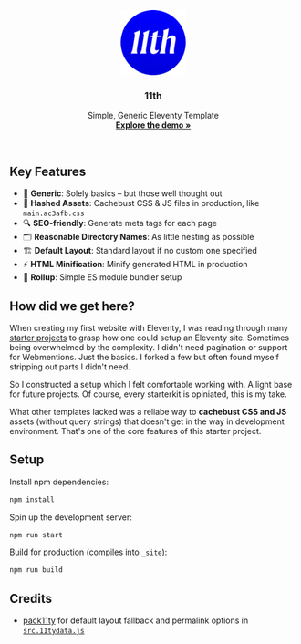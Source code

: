 <p align="center">
  <img src="./assets/img/favicon.svg" alt="Logo of 11th" width="114" height="114">
</p>

<h3 align="center">11th</h3>

<p align="center">
  Simple, Generic <a href"https://www.11ty.dev">Eleventy</a> Template<br>
  <a href="https://11th.jhnn.dev"><strong>Explore the demo »</strong></a>
</p>

<br>

## Key Features

- 🍃 **Generic**: Solely basics – but those well thought out
- 🔢 **Hashed Assets**: Cachebust CSS & JS files in production, like `main.ac3afb.css`
- 🔍 **SEO-friendly**: Generate meta tags for each page
- 🗂 **Reasonable Directory Names**: As little nesting as possible
- 🏗 **Default Layout**: Standard layout if no custom one specified
- ⚡️ **HTML Minification**: Minify generated HTML in production
- 🚤 **Rollup**: Simple ES module bundler setup

## How did we get here?

When creating my first website with Eleventy, I was reading through many [starter projects](https://www.11ty.dev/docs/starter/) to grasp how one could setup an Eleventy site. Sometimes being overwhelmed by the complexity. I didn't need pagination or support for Webmentions. Just the basics. I forked a few but often found myself stripping out parts I didn't need.

So I constructed a setup which I felt comfortable working with. A light base for future projects. Of course, every starterkit is opiniated, this is my take.

What other templates lacked was a reliabe way to **cachebust CSS and JS** assets (without query strings) that doesn't get in the way in development environment. That's one of the core features of this starter project.

## Setup

Install npm dependencies:

```bash
npm install
```

Spin up the development server:

```bash
npm run start
```

Build for production (compiles into `_site`):

```bash
npm run build
```

## Credits

- [pack11ty](https://github.com/nhoizey/pack11ty) for default layout fallback and permalink options in [`src.11tydata.js`](src/src.11tydata.js)
